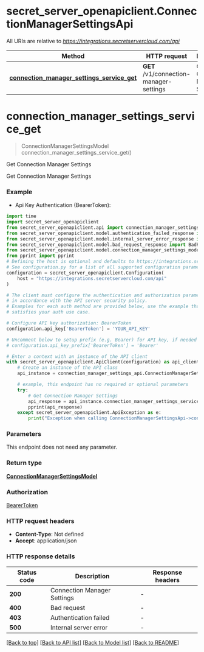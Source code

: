 # secret_server_openapiclient.ConnectionManagerSettingsApi

All URIs are relative to *https://integrations.secretservercloud.com/api*

Method | HTTP request | Description
------------- | ------------- | -------------
[**connection_manager_settings_service_get**](ConnectionManagerSettingsApi.md#connection_manager_settings_service_get) | **GET** /v1/connection-manager-settings | Get Connection Manager Settings


# **connection_manager_settings_service_get**
> ConnectionManagerSettingsModel connection_manager_settings_service_get()

Get Connection Manager Settings

Get Connection Manager Settings

### Example

* Api Key Authentication (BearerToken):

```python
import time
import secret_server_openapiclient
from secret_server_openapiclient.api import connection_manager_settings_api
from secret_server_openapiclient.model.authentication_failed_response import AuthenticationFailedResponse
from secret_server_openapiclient.model.internal_server_error_response import InternalServerErrorResponse
from secret_server_openapiclient.model.bad_request_response import BadRequestResponse
from secret_server_openapiclient.model.connection_manager_settings_model import ConnectionManagerSettingsModel
from pprint import pprint
# Defining the host is optional and defaults to https://integrations.secretservercloud.com/api
# See configuration.py for a list of all supported configuration parameters.
configuration = secret_server_openapiclient.Configuration(
    host = "https://integrations.secretservercloud.com/api"
)

# The client must configure the authentication and authorization parameters
# in accordance with the API server security policy.
# Examples for each auth method are provided below, use the example that
# satisfies your auth use case.

# Configure API key authorization: BearerToken
configuration.api_key['BearerToken'] = 'YOUR_API_KEY'

# Uncomment below to setup prefix (e.g. Bearer) for API key, if needed
# configuration.api_key_prefix['BearerToken'] = 'Bearer'

# Enter a context with an instance of the API client
with secret_server_openapiclient.ApiClient(configuration) as api_client:
    # Create an instance of the API class
    api_instance = connection_manager_settings_api.ConnectionManagerSettingsApi(api_client)

    # example, this endpoint has no required or optional parameters
    try:
        # Get Connection Manager Settings
        api_response = api_instance.connection_manager_settings_service_get()
        pprint(api_response)
    except secret_server_openapiclient.ApiException as e:
        print("Exception when calling ConnectionManagerSettingsApi->connection_manager_settings_service_get: %s\n" % e)
```


### Parameters
This endpoint does not need any parameter.

### Return type

[**ConnectionManagerSettingsModel**](ConnectionManagerSettingsModel.md)

### Authorization

[BearerToken](../README.md#BearerToken)

### HTTP request headers

 - **Content-Type**: Not defined
 - **Accept**: application/json


### HTTP response details

| Status code | Description | Response headers |
|-------------|-------------|------------------|
**200** | Connection Manager Settings |  -  |
**400** | Bad request |  -  |
**403** | Authentication failed |  -  |
**500** | Internal server error |  -  |

[[Back to top]](#) [[Back to API list]](../README.md#documentation-for-api-endpoints) [[Back to Model list]](../README.md#documentation-for-models) [[Back to README]](../README.md)

